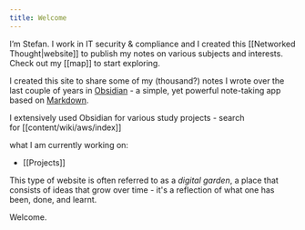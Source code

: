 ```yaml
---
title: Welcome
---
```

I’m Stefan. I work in IT security & compliance and I created this [[Networked Thought|website]] to publish my notes on various subjects and interests. Check out my [[map]] to start exploring.




I created this site to share some of my (thousand?) notes I wrote over the last couple of years in [Obsidian](https://obsidian.md/) - a simple, yet powerful note-taking app based on [Markdown](https://en.wikipedia.org/wiki/Markdown).

I extensively used Obsidian for various study projects - search for [[content/wiki/aws/index]]

what I am currently working on:

- [[Projects]]

This type of website is often referred to as a *digital garden*, a place that consists of ideas that grow over time - it's a reflection of what one has been, done, and learnt.

Welcome.